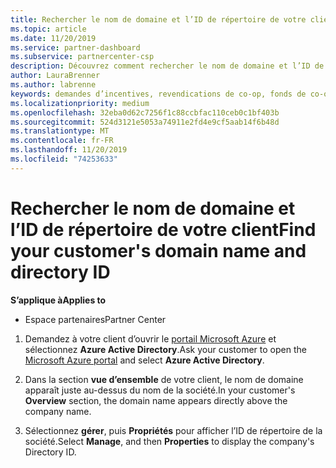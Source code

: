 ```yaml
---
title: Rechercher le nom de domaine et l’ID de répertoire de votre client | Espace partenaires
ms.topic: article
ms.date: 11/20/2019
ms.service: partner-dashboard
ms.subservice: partnercenter-csp
description: Découvrez comment rechercher le nom de domaine et l’ID de répertoire de votre client lors de la soumission d’une revendication.
author: LauraBrenner
ms.author: labrenne
keywords: demandes d’incentives, revendications de co-op, fonds de co-op, OSA, ISV, Association du chiffre d’affaires, nom de domaine, ID de répertoire
ms.localizationpriority: medium
ms.openlocfilehash: 32eba0d62c7256f1c88ccbfac110ceb0c1bf403b
ms.sourcegitcommit: 524d3121e5053a74911e2fd4e9cf5aab14f6b48d
ms.translationtype: MT
ms.contentlocale: fr-FR
ms.lasthandoff: 11/20/2019
ms.locfileid: "74253633"
---
```

# <a name="find-your-customers-domain-name-and-directory-id"></a><span data-ttu-id="28e7c-104">Rechercher le nom de domaine et l’ID de répertoire de votre client</span><span class="sxs-lookup"><span data-stu-id="28e7c-104">Find your customer's domain name and directory ID</span></span>

<span data-ttu-id="28e7c-105">**S’applique à**</span><span class="sxs-lookup"><span data-stu-id="28e7c-105">**Applies to**</span></span>

-  <span data-ttu-id="28e7c-106">Espace partenaires</span><span class="sxs-lookup"><span data-stu-id="28e7c-106">Partner Center</span></span>

1.  <span data-ttu-id="28e7c-107">Demandez à votre client d’ouvrir le [portail Microsoft Azure](https://ms.portal.azure.com/#home) et sélectionnez **Azure Active Directory**.</span><span class="sxs-lookup"><span data-stu-id="28e7c-107">Ask your customer to open the [Microsoft Azure portal](https://ms.portal.azure.com/#home) and select **Azure Active Directory**.</span></span> 

2.  <span data-ttu-id="28e7c-108">Dans la section **vue d’ensemble** de votre client, le nom de domaine apparaît juste au-dessus du nom de la société.</span><span class="sxs-lookup"><span data-stu-id="28e7c-108">In your customer's **Overview** section, the domain name appears directly above the company name.</span></span>  

3.  <span data-ttu-id="28e7c-109">Sélectionnez **gérer**, puis **Propriétés** pour afficher l’ID de répertoire de la société.</span><span class="sxs-lookup"><span data-stu-id="28e7c-109">Select **Manage**, and then **Properties** to display the company's Directory ID.</span></span>
